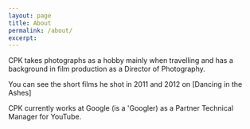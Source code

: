 ```yaml
---
layout: page
title: About
permalink: /about/
excerpt:
---
```


CPK takes photographs as a hobby mainly when travelling and has a background in film production as a Director of Photography.


You can see the short films he shot in 2011 and 2012 on [Dancing in the Ashes] 

CPK currently works at Google (is a 'Googler) as a Partner Technical Manager for YouTube.

